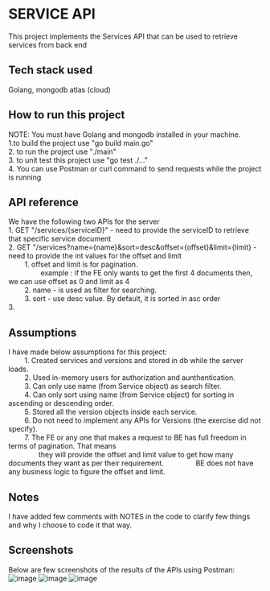 # SERVICE API
This project implements the Services API that can be used to retrieve services from back end
## Tech stack used
Golang, mongodb atlas (cloud)
## How to run this project
NOTE: You must have Golang and mongodb installed in your machine.  <br />
   1.to build the project use "go build main.go"  <br />
   2. to run the project use "./main"  <br />
   3. to unit test this project use "go test ./..." <br />
   4. You can use Postman or curl command to send requests while the project is running
## API reference
We have the following two APIs for the server <br />
    1. GET "/services/{serviceID}" - need to provide the serviceID to retrieve that specific service document <br />
    2. GET "/services?name={name}&sort=desc&offset={offset}&limit={limit} - need to provide the int values for the offset and limit <br />
        &emsp;&emsp; 1. offset and limit is for pagination. <br /> 
        &emsp;&emsp; &emsp;&emsp; example : if the FE only wants to get the first 4 documents then, we can use offset as 0 and limit as 4 <br />
        &emsp;&emsp; 2. name - is used as filter for searching. <br /> 
        &emsp;&emsp; 3. sort - use desc value. By default, it is sorted in asc order <br /> 
    3.
## Assumptions
I have made below assumptions for this project: <br />
&emsp;&emsp; 1. Created services and versions and stored in db while the server loads. <br />
&emsp;&emsp; 2. Used in-memory users for authorization and aunthentication. <br />
&emsp;&emsp; 3. Can only use name (from Service object) as search filter. <br />
&emsp;&emsp; 4. Can only sort using name (from Service object) for sorting in ascending or descending order. <br />
&emsp;&emsp; 5. Stored all the version objects inside each service. <br />
&emsp;&emsp; 6. Do not need to implement any APIs for Versions (the exercise did not specify). <br />
&emsp;&emsp; 7. The FE or any one that makes a request to BE has full freedom in terms of pagination. That means <br />
&emsp;&emsp;&emsp;&emsp; they will provide the offset and limit value to get how many documents they want as per their requirement.
&emsp;&emsp;&emsp;&emsp; BE does not have any business logic to figure the offset and limit.

## Notes
I have added few comments with NOTES in the code to clarify few things and why I choose to code it that way.

## Screenshots 
Below are few screenshots of the results of the APIs using Postman:
![image](https://user-images.githubusercontent.com/7494475/140621180-c1c4e97c-80e0-43a3-ad06-fae888ebdc19.png)
![image](https://user-images.githubusercontent.com/7494475/140621232-82aabf0f-2be2-4e3b-85df-0d5f50231141.png)
![image](https://user-images.githubusercontent.com/7494475/140621267-80592d44-2b87-4214-86d1-bfd5858c6d1e.png)




                                           
                                                 
